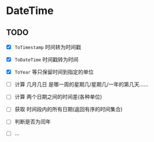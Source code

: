 # DateTime

## TODO

- [x] `ToTimestamp` 时间转为时间戳
- [x] `ToDateTime` 时间戳转为时间
- [x] `ToYear` 等只保留时间到指定的单位
- [ ] 计算 几月几日 是哪一周的星期几/星期几/一年的第几天......
- [ ] 计算 两个日期之间的时间差(各种单位)
- [ ] 获取 时间段内的所有日期(返回有序的时间集合)
- [ ] 判断是否为闰年
- [ ] ...

